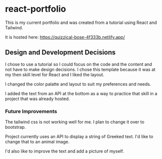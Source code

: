 # react-portfolio

This is my current portfolio and was created from a tutorial using React and Tailwind.

It is hosted here: https://quizzical-bose-4f333b.netlify.app/

## Design and Development Decisions

I chose to use a tutorial so I could focus on the code and the content and not have to make design decisions. I chose this template because it was at my then skill level for React and I liked the layout.

I changed the color palatte and layout to suit my preferences and needs.

I added the text from an API at the bottom as a way to practice that skill in a project that was already hosted.

### Future Improvements

The tailwind css is not working well for me. I plan to change it over to bootstrap.

Project currently uses an API to display a string of Greeked text. I'd like to change that to an animal image.

I'd also like to improve the text and add a picture of myself.
